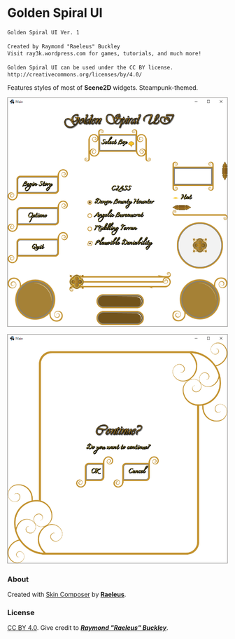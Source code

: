 # Golden Spiral UI

```
Golden Spiral UI Ver. 1

Created by Raymond "Raeleus" Buckley
Visit ray3k.wordpress.com for games, tutorials, and much more!

Golden Spiral UI can be used under the CC BY license.
http://creativecommons.org/licenses/by/4.0/
```

Features styles of most of **Scene2D** widgets. Steampunk-themed.

![Golden Spiral](preview.gif)

![Golden Spiral](preview.png)

### About

Created with [Skin Composer](https://github.com/raeleus/skin-composer) by [**Raeleus**](https://ray3k.wordpress.com/golden-spiral-ui-skin-for-libgdx/).

### License
[CC BY 4.0](http://creativecommons.org/licenses/by/4.0/). Give credit to [***Raymond "Raeleus" Buckley***](https://ray3k.wordpress.com/software/skin-composer-for-libgdx/).
